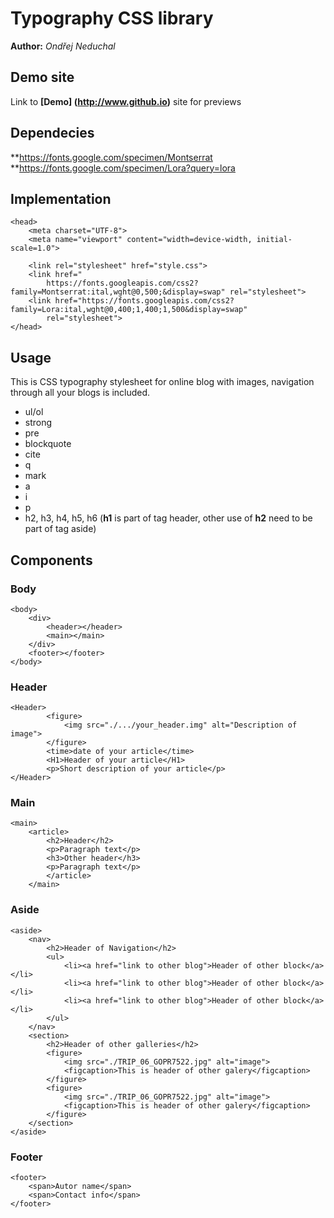 # Typography CSS library
**Author:** *Ondřej Neduchal*
## Demo site
Link to **[Demo] (http://www.github.io)** site for previews
## Dependecies
**https://fonts.google.com/specimen/Montserrat
**https://fonts.google.com/specimen/Lora?query=lora
## Implementation
```
<head>
    <meta charset="UTF-8">
    <meta name="viewport" content="width=device-width, initial-scale=1.0">

    <link rel="stylesheet" href="style.css">
    <link href="
        https://fonts.googleapis.com/css2?family=Montserrat:ital,wght@0,500;&display=swap" rel="stylesheet">
    <link href="https://fonts.googleapis.com/css2?family=Lora:ital,wght@0,400;1,400;1,500&display=swap"
        rel="stylesheet">
</head>
```
## Usage
This is CSS typography stylesheet for online blog with images, navigation through all your blogs is included.
* ul/ol
* strong
* pre
* blockquote
* cite
* q
* mark
* a
* i
* p
* h2, h3, h4, h5, h6 (**h1** is part of tag header, other use of **h2** need to be part of tag aside)
## Components
### Body
```
<body>
    <div>
        <header></header>
        <main></main>
    </div>
    <footer></footer>
</body>
```
### Header
```
<Header>
        <figure>
            <img src="./.../your_header.img" alt="Description of image">
        </figure>
        <time>date of your article</time>
        <H1>Header of your article</H1>
        <p>Short description of your article</p>
</Header>
```
### Main
```
<main>
    <article>
        <h2>Header</h2>
        <p>Paragraph text</p>
        <h3>Other header</h3>
        <p>Paragraph text</p>
        </article>
    </main>
```
### Aside
```
<aside>
    <nav>
        <h2>Header of Navigation</h2>
        <ul>
            <li><a href="link to other blog">Header of other block</a></li>
            <li><a href="link to other blog">Header of other block</a></li>
            <li><a href="link to other blog">Header of other block</a></li>
        </ul>
    </nav>
    <section>
        <h2>Header of other galleries</h2>
        <figure>
            <img src="./TRIP_06_GOPR7522.jpg" alt="image">
            <figcaption>This is header of other galery</figcaption>
        </figure>
        <figure>
            <img src="./TRIP_06_GOPR7522.jpg" alt="image">
            <figcaption>This is header of other galery</figcaption>
        </figure>
    </section>
</aside>
```
### Footer
```
<footer>
    <span>Autor name</span>
    <span>Contact info</span>
</footer>
```


